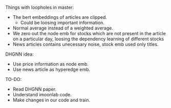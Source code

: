 Things with loopholes in master:
- The bert embeddings of articles are clipped.
    - Could be loosing important information.
- Normal average instead of a weighted average.
- We zero out the node emb for stocks which are not present in the article on a particular day, loosing the dependency learning of different stocks 
- News articles contains unecessary noise, stock emb used only titles.

DHGNN idea:
- Use price information as node emb.
- Use news article as hyperedge emb.

TO-DO:
- Read DHGNN paper.
- Understand imoonlab code.
- Make changes in our code and train.